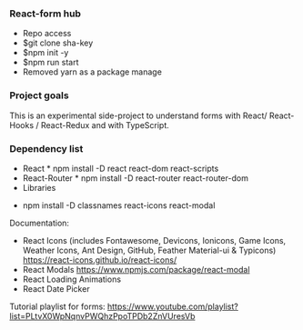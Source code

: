 ### React-form hub
- Repo access
- $git clone sha-key
- $npm init -y
- $npm run start
- Removed yarn as a package manage

### Project goals

This is an experimental side-project to understand forms with React/ React-Hooks / React-Redux and with TypeScript.

### Dependency list

- React * npm install -D react react-dom  react-scripts
- React-Router * npm install -D react-router react-router-dom
- Libraries
* npm install -D classnames react-icons react-modal

Documentation:
- React Icons (includes Fontawesome, Devicons, Ionicons, Game Icons, Weather Icons, Ant Design, GitHub, Feather Material-ui & Typicons)
https://react-icons.github.io/react-icons/
- React Modals
https://www.npmjs.com/package/react-modal
- React Loading Animations
- React Date Picker

Tutorial playlist for forms:
https://www.youtube.com/playlist?list=PLtvX0WpNqnvPWQhzPpoTPDb2ZnVUresVb

